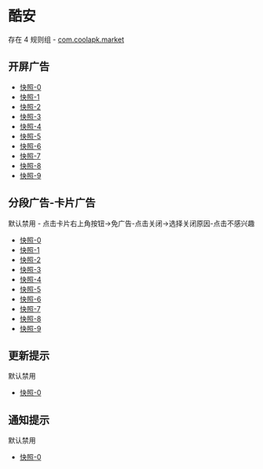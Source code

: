 # 酷安

存在 4 规则组 - [com.coolapk.market](/src/apps/com.coolapk.market.ts)

## 开屏广告

- [快照-0](https://i.gkd.li/i/12503773)
- [快照-1](https://i.gkd.li/i/13247610)
- [快照-2](https://i.gkd.li/i/13264779)
- [快照-3](https://i.gkd.li/i/13826359)
- [快照-4](https://i.gkd.li/i/13827095)
- [快照-5](https://i.gkd.li/i/12917990)
- [快照-6](https://i.gkd.li/i/13211392)
- [快照-7](https://i.gkd.li/i/13247733)
- [快照-8](https://i.gkd.li/i/13247782)
- [快照-9](https://i.gkd.li/i/13296816)

## 分段广告-卡片广告

默认禁用 - 点击卡片右上角按钮->免广告-点击关闭->选择关闭原因-点击不感兴趣

- [快照-0](https://i.gkd.li/i/12707506)
- [快照-1](https://i.gkd.li/i/12642094)
- [快照-2](https://i.gkd.li/i/12642148)
- [快照-3](https://i.gkd.li/i/12774771)
- [快照-4](https://i.gkd.li/i/13257987)
- [快照-5](https://i.gkd.li/i/14959519)
- [快照-6](https://i.gkd.li/i/12472633)
- [快照-7](https://i.gkd.li/i/12655713)
- [快照-8](https://i.gkd.li/i/12660759)
- [快照-9](https://i.gkd.li/i/12706437)

## 更新提示

默认禁用

- [快照-0](https://i.gkd.li/i/12503762)

## 通知提示

默认禁用

- [快照-0](https://i.gkd.li/i/13296465)
